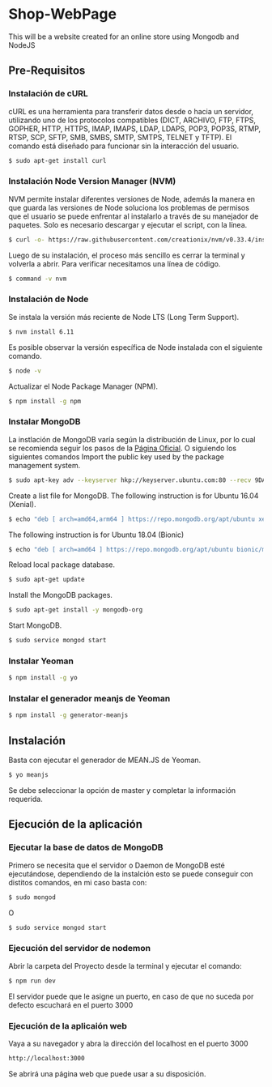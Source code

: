 # Shop-WebPage
This will be a website created for an online store using Mongodb and NodeJS

## Pre-Requisitos

### Instalación de cURL
cURL es una herramienta para transferir datos desde o hacia un servidor, utilizando uno de los protocolos compatibles (DICT, ARCHIVO, FTP, FTPS, GOPHER, HTTP, HTTPS, IMAP, IMAPS, LDAP, LDAPS, POP3, POP3S, RTMP, RTSP, SCP, SFTP, SMB, SMBS, SMTP, SMTPS, TELNET y TFTP). El comando está diseñado para funcionar sin la interacción del usuario.

``` bash
$ sudo apt-get install curl
```

### Instalación Node Version Manager (NVM)
NVM permite instalar diferentes versiones de Node, además la manera en que guarda las versiones de Node soluciona los problemas de permisos que el usuario se puede enfrentar al instalarlo a través de su manejador de paquetes. Solo es necesario descargar y ejecutar el script, con la línea.

``` bash
$ curl -o- https://raw.githubusercontent.com/creationix/nvm/v0.33.4/install.sh | bash
```

Luego de su instalación, el proceso más sencillo es cerrar la terminal y volverla a abrir.
Para verificar necesitamos una línea de código.
``` bash
$ command -v nvm
```
### Instalación de Node
Se instala la versión más reciente de Node LTS (Long Term Support).
``` bash
$ nvm install 6.11
```
Es posible observar la versión específica de Node instalada con el siguiente comando.
``` bash
$ node -v
```

Actualizar el Node Package Manager (NPM).
``` bash
$ npm install -g npm
```

### Instalar MongoDB 

La instlación de MongoDB varía según la distribución de Linux, por lo cual se recomienda seguir los pasos de la [Página Oficial](https://docs.mongodb.com/manual/administration/install-on-linux/). O siguiendo los siguientes comandos
Import the public key used by the package management system.
``` bash
$ sudo apt-key adv --keyserver hkp://keyserver.ubuntu.com:80 --recv 9DA31620334BD75D9DCB49F368818C72E52529D4
```
Create a list file for MongoDB.
The following instruction is for Ubuntu 16.04 (Xenial).
``` bash
$ echo "deb [ arch=amd64,arm64 ] https://repo.mongodb.org/apt/ubuntu xenial/mongodb-org/4.0 multiverse" | sudo tee /etc/apt/sources.list.d/mongodb-org-4.0.list
```
The following instruction is for Ubuntu 18.04 (Bionic)
``` bash
$ echo "deb [ arch=amd64 ] https://repo.mongodb.org/apt/ubuntu bionic/mongodb-org/4.0 multiverse" | sudo tee /etc/apt/sources.list.d/mongodb-org-4.0.list
```
Reload local package database.
``` bash
$ sudo apt-get update
```
Install the MongoDB packages.
``` bash
$ sudo apt-get install -y mongodb-org
```
Start MongoDB.
``` bash
$ sudo service mongod start
```

### Instalar Yeoman
``` bash
$ npm install -g yo
```

### Instalar el generador meanjs de Yeoman
``` bash
$ npm install -g generator-meanjs
```

## Instalación
Basta con ejecutar el generador de MEAN.JS de Yeoman.
``` bash
$ yo meanjs
```
Se debe seleccionar la opción de master y completar la información requerida.

## Ejecución de la aplicación

### Ejecutar la base de datos de MongoDB
Primero se necesita que el servidor o Daemon de MongoDB esté ejecutándose, dependiendo de la instalción esto se puede conseguir con distitos comandos, en mi caso basta con: 
``` bash
$ sudo mongod
```
O
``` bash
$ sudo service mongod start
```

### Ejecución del servidor de nodemon 
Abrir la carpeta del Proyecto desde la terminal y ejecutar el comando:
``` bash
$ npm run dev
```

El servidor puede que le asigne un puerto, en caso de que no suceda por defecto escuchará en el puerto 3000

### Ejecución de la aplicaión web
Vaya a su navegador y abra la dirección del localhost en el puerto 3000
``` bash
http://localhost:3000
```
Se abrirá una página web que puede usar a su disposición.
